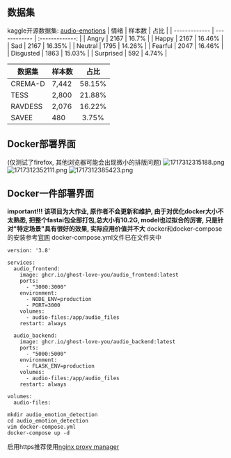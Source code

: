 ## 数据集
kaggle开源数据集: [audio-emotions](https://www.kaggle.com/datasets/uldisvalainis/audio-emotions/data)
| 情绪 | 样本数 | 占比 |
| ------------- | ------------ | :-------------: |
| Angry | 2167 | 16.7% |
| Happy | 2167 | 16.46% |
| Sad | 2167 | 16.35% |
| Neutral | 1795 | 14.26% |
| Fearful | 2047 | 16.46% |
| Disgusted | 1863 | 15.03% |
| Surprised | 592 | 4.74% |

| 数据集 | 样本数 | 占比 |
| ---- | ---- | :----: |
| CREMA-D | 7,442 | 58.15% |
| TESS | 2,800 | 21.88% |
| RAVDESS | 2,076 | 16.22% |
| SAVEE | 480 | 3.75% |

## Docker部署界面
(仅测试了firefox, 其他浏览器可能会出现微小的排版问题)
![1717312315188.png](https://lsky.nezuko.me/i/2024/06/02/665c1b409f5a3.png)
![1717312352111.png](https://lsky.nezuko.me/i/2024/06/02/665c1b63676a8.png)
![1717312385423.png](https://lsky.nezuko.me/i/2024/06/02/665c1b85bb13f.png)

## Docker一件部署界面
**important!!! 该项目为大作业, 原作者不会更新和维护, 由于对优化docker大小不太熟悉, 把整个fastai包全部打包,总大小有10.2G, model也过拟合的厉害, 只是针对"特定场景"具有很好的效果, 实际应用价值并不大**
docker和docker-compose的安装参考[官网](https://docs.docker.com/get-docker/)
docker-compose.yml文件已在文件夹中
```
version: '3.8'

services:
  audio_frontend:
    image: ghcr.io/ghost-love-you/audio_frontend:latest
    ports:
      - "3000:3000"
    environment:
      - NODE_ENV=production
      - PORT=3000
    volumes:
      - audio-files:/app/audio_files
    restart: always

  audio_backend:
    image: ghcr.io/ghost-love-you/audio_backend:latest
    ports:
      - "5000:5000"
    environment:
      - FLASK_ENV=production
    volumes:
      - audio-files:/app/audio_files
    restart: always

volumes:
  audio-files:
```

```
mkdir audio_emotion_detection
cd audio_emotion_detection
vim docker-compose.yml
docker-compose up -d
```

启用https推荐使用[nginx proxy manager](https://nezuko.me/wei-vpsshe-zhi-fan-xiang-dai-li/)